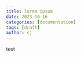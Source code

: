 ```yaml
---
title: lorem ipsum
date: 2023-10-16
categories: [documentation]
tags: [draft]
author: cj
---
```

test
